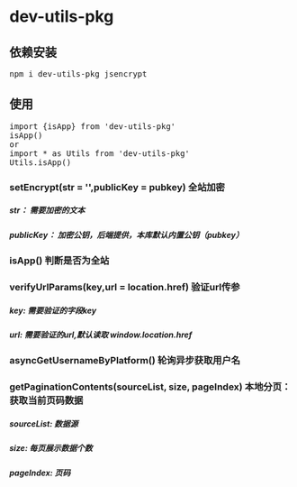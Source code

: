# dev-utils-pkg

## 依赖安装
<pre>
npm i dev-utils-pkg jsencrypt
</pre>
## 使用
<pre>
import {isApp} from 'dev-utils-pkg'
isApp()
or 
import * as Utils from 'dev-utils-pkg'
Utils.isApp()
</pre>

### setEncrypt(str = '',publicKey = __pubkey__) 全站加密
##### str： 需要加密的文本 
##### publicKey： 加密公钥，后端提供，本库默认内置公钥（__pubkey__）


### isApp() 判断是否为全站


### verifyUrlParams(key,url = location.href) 验证url传参
##### key: 需要验证的字段key 
##### url: 需要验证的url,默认读取 window.location.href



### asyncGetUsernameByPlatform() 轮询异步获取用户名

### getPaginationContents(sourceList, size, pageIndex) 本地分页：获取当前页码数据
##### sourceList: 数据源 
##### size: 每页展示数据个数
##### pageIndex: 页码


